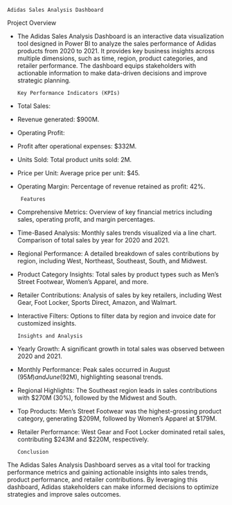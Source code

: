     Adidas Sales Analysis Dashboard

    
Project Overview
- The Adidas Sales Analysis Dashboard is an interactive data visualization tool designed in Power BI to analyze the sales performance of Adidas products from 2020 to 2021. It provides key business insights across multiple dimensions, such as time, region, product categories, and retailer performance. The dashboard equips stakeholders with actionable information to make data-driven decisions and improve strategic planning.

      Key Performance Indicators (KPIs)
- Total Sales:
- Revenue generated: $900M.
- Operating Profit:
- Profit after operational expenses: $332M.
- Units Sold:
Total product units sold: 2M.
- Price per Unit:
Average price per unit: $45.
- Operating Margin:
Percentage of revenue retained as profit: 42%.


       Features
- Comprehensive Metrics:
Overview of key financial metrics including sales, operating profit, and margin percentages.

- Time-Based Analysis:
Monthly sales trends visualized via a line chart.
Comparison of total sales by year for 2020 and 2021.

- Regional Performance:
A detailed breakdown of sales contributions by region, including West, Northeast, Southeast, South, and Midwest.

- Product Category Insights:
Total sales by product types such as Men’s Street Footwear, Women’s Apparel, and more.

- Retailer Contributions:
Analysis of sales by key retailers, including West Gear, Foot Locker, Sports Direct, Amazon, and Walmart.

- Interactive Filters:
Options to filter data by region and invoice date for customized insights.


      Insights and Analysis
- Yearly Growth:
A significant growth in total sales was observed between 2020 and 2021.

- Monthly Performance:
Peak sales occurred in August ($95M) and June ($92M), highlighting seasonal trends.

- Regional Highlights:
The Southeast region leads in sales contributions with $270M (30%), followed by the Midwest and South.

- Top Products:
Men’s Street Footwear was the highest-grossing product category, generating $209M, followed by Women’s Apparel at $179M.

- Retailer Performance:
West Gear and Foot Locker dominated retail sales, contributing $243M and $220M, respectively.


      Conclusion
The Adidas Sales Analysis Dashboard serves as a vital tool for tracking performance metrics and gaining actionable insights into sales trends, product performance, and retailer contributions. By leveraging this dashboard, Adidas stakeholders can make informed decisions to optimize strategies and improve sales outcomes.


